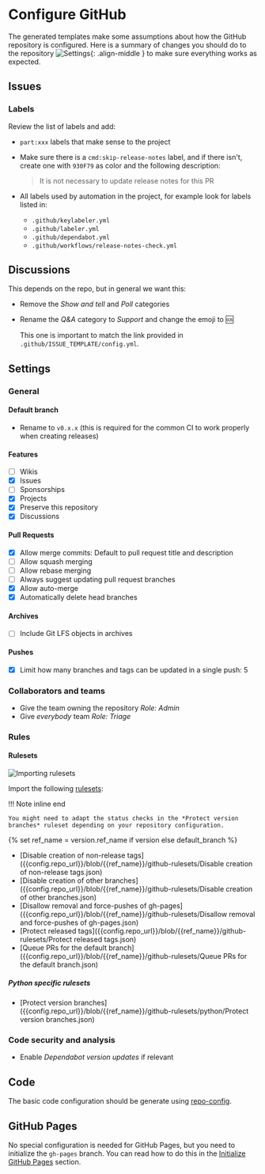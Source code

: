 # Configure GitHub

The generated templates make some assumptions about how the GitHub repository
is configured. Here is a summary of changes you should do to the repository
![Settings](../../_img/settings.png){: .align-middle } to make sure everything
works as expected.

## Issues

### Labels

Review the list of labels and add:

* `part:xxx` labels that make sense to the project

* Make sure there is a `cmd:skip-release-notes` label, and if there isn't,
  create one with `930F79` as color and the following description:

    > It is not necessary to update release notes for this PR

* All labels used by automation in the project, for example look for labels listed in:

    * `.github/keylabeler.yml`
    * `.github/labeler.yml`
    * `.github/dependabot.yml`
    * `.github/workflows/release-notes-check.yml`

## Discussions

This depends on the repo, but in general we want this:

* Remove the *Show and tell* and *Poll* categories

* Rename the *Q&A* category to *Support* and change the emoji to :sos:

  This one is important to match the link provided in `.github/ISSUE_TEMPLATE/config.yml`.

## Settings

### General

#### Default branch

* Rename to `v0.x.x` (this is required for the common CI to work properly when creating releases)

#### Features

- [ ] Wikis
- [x] Issues
- [ ] Sponsorships
- [x] Projects
- [x] Preserve this repository
- [x] Discussions

#### Pull Requests

- [x] Allow merge commits: Default to pull request title and description
- [ ] Allow squash merging
- [ ] Allow rebase merging
- [ ] Always suggest updating pull request branches
- [x] Allow auto-merge
- [x] Automatically delete head branches

#### Archives

- [ ] Include Git LFS objects in archives

#### Pushes

- [x] Limit how many branches and tags can be updated in a single push: 5

### Collaborators and teams

* Give the team owning the repository *Role: Admin*
* Give *everybody* team *Role: Triage*

### Rules

#### Rulesets

![Importing rulesets](../../_img/import-rulesets.png)

Import the following
[rulesets](https://docs.github.com/en/repositories/configuring-branches-and-merges-in-your-repository/managing-rulesets/about-rulesets):

!!! Note inline end

    You might need to adapt the status checks in the *Protect version
    branches* ruleset depending on your repository configuration.

{% set ref_name = version.ref_name if version else default_branch %}

* [Disable creation of non-release
  tags]({{config.repo_url}}/blob/{{ref_name}}/github-rulesets/Disable creation of non-release tags.json)
* [Disable creation of other
  branches]({{config.repo_url}}/blob/{{ref_name}}/github-rulesets/Disable creation of other branches.json)
* [Disallow removal and force-pushes of
  gh-pages]({{config.repo_url}}/blob/{{ref_name}}/github-rulesets/Disallow removal and force-pushes of gh-pages.json)
* [Protect released
  tags]({{config.repo_url}}/blob/{{ref_name}}/github-rulesets/Protect released tags.json)
* [Queue PRs for the default
  branch]({{config.repo_url}}/blob/{{ref_name}}/github-rulesets/Queue PRs for the default branch.json)

##### Python specific rulesets

* [Protect version
  branches]({{config.repo_url}}/blob/{{ref_name}}/github-rulesets/python/Protect version branches.json)

### Code security and analysis

* Enable *Dependabot version updates* if relevant

## Code

The basic code configuration should be generate using
[repo-config](https://frequenz-floss.github.io/frequenz-repo-config-python/).

## GitHub Pages

No special configuration is needed for GitHub Pages, but you need to initialize
the `gh-pages` branch. You can read how to do this in the [Initialize GitHub
Pages](index.md#initialize-github-pages.md) section.
